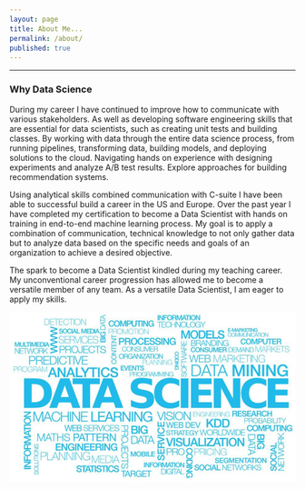 ```yaml
---
layout: page
title: About Me...
permalink: /about/
published: true
---
```



---
### Why Data Science
During my career I have continued to improve how to communicate with various stakeholders.  As well as developing software engineering skills that are essential for data scientists, such as creating unit tests and building classes.  By working with data through the entire data science process, from running pipelines, transforming data, building models, and deploying solutions to the cloud.  Navigating hands on experience with designing experiments and analyze A/B test results. Explore approaches for building recommendation systems.

Using analytical skills combined communication with C-suite I have been able to successful build a career in the US and Europe.  Over the past year I have completed my certification to become a Data Scientist with hands on training in end-to-end machine learning process. My goal is to apply a combination of communication, technical knowledge to not only gather data but to analyze data based on the specific needs and goals of an organization to achieve a desired objective.

The spark to become a Data Scientist kindled during my teaching career. My unconventional career progression has allowed me to become a versatile member of any team. As a versatile Data Scientist, I am eager to apply my skills.

![DataSci](/images/data_sceince_gen.jpeg)


